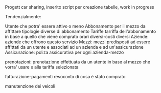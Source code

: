 Progett car sharing, inserito script per creazione tabelle, work in progress




Tendenzialmente: 

Utente che potra' essere attivo o meno
Abbonamento per il mezzo da affittare tipologie diverse di abbonamento
Tariffe tarriffa dell'abbonamento in base a quello che viene comprato orari diversi-costi diversi
Aziende: aziende che offrono questo servizio
Mezzi: mezzi predisposti ad essere affittati da un utente e associati ad un azienda e ad un'assicurazione
Assicurazione: poliza assicurativa per ogni azienda-mezzo


prenotazioni: prenotazione effettuata da un utente in base al mezzo che vorra' usare e alla tariffa selezionata


fatturazione-pagamenti resoconto di cosa è stato comprato

manutenzione dei veicoli
